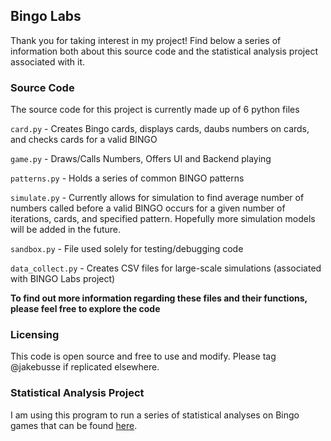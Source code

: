 ## Bingo Labs
Thank you for taking interest in my project! Find below a series of information both about this source code and the statistical analysis project associated with it.

### Source Code
The source code for this project is currently made up of 6 python files

```card.py``` - Creates Bingo cards, displays cards, daubs numbers on cards, and checks cards for a valid BINGO

```game.py``` - Draws/Calls Numbers, Offers UI and Backend playing

```patterns.py``` - Holds a series of common BINGO patterns

```simulate.py``` - Currently allows for simulation to find average number of numbers called before a valid BINGO occurs for a given number of iterations, cards, and specified pattern. Hopefully more simulation models will be added in the future.

```sandbox.py``` - File used solely for testing/debugging code

```data_collect.py``` - Creates CSV files for large-scale simulations (associated with BINGO Labs project)

**To find out more information regarding these files and their functions, please feel free to explore the code**

### Licensing
This code is open source and free to use and modify. Please tag @jakebusse if replicated elsewhere.

### Statistical Analysis Project
I am using this program to run a series of statistical analyses on Bingo games that can be found [here](https://www.jakebusse.github.io/Bingo).